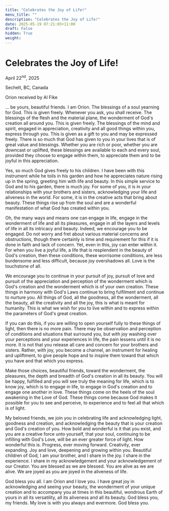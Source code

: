 ```yaml
---
title: "Celebrates the Joy of Life!"
menu_title: ""
description: "Celebrates the Joy of Life!"
date: 2025-05-19 07:21:03+11:00
draft: False
hidden: True
weight:
---
```

# Celebrates the Joy of Life!

April 22<sup>nd</sup>, 2025

Sechelt, BC, Canada

Orion received by Al Fike

… be yours, beautiful friends. I am Orion. The blessings of a soul yearning for God. This is given freely. Whenever you ask, you shall receive. The blessings of the flesh and the material plane, the wonderment of God's creation all around you. This is given freely. The blessings of the mind and spirit, engaged in appreciation, creativity and all good things within you, express through you. This is given as a gift to you and may be expressed freely. There is so much that God has given to you in your lives that is of great value and blessings. Whether you are rich or poor, whether you are downcast or uplifted, these blessings are available to each and every soul, provided they choose to engage within them, to appreciate them and to be joyful in this appreciation.

Yes, so much God gives freely to his children. I have been with this instrument while he toils in his garden and how he appreciates nature rising up in the spring, greeting him with life and beauty. In this simple service to God and to his garden, there is much joy. For some of you, it is in your relationships with your brothers and sisters, acknowledging your life and aliveness in the world. For some, it is in the creative acts that bring about beauty. These things rise up from the soul and are a wonderful manifestation of what God has created within you.

Oh, the many ways and means one can engage in life, engage in the wonderment of life and all its pleasures, engage in all the layers and levels of life in all its intricacy and beauty. Indeed, we encourage you to be engaged. Do not worry and fret about various material concerns and obstructions, though there certainly is time and requirement for this if it is done in faith and lack of concern. Yet, even in this, joy can enter within it. For when you live a joyful life, a life that is resplendent in the beauty of God's creation, then these conditions, these worrisome conditions, are less burdensome and less difficult, because joy overshadows all. Love is the touchstone of all.

We encourage you to continue in your pursuit of joy, pursuit of love and pursuit of the appreciation and perception of the wonderment which is God's creation and the wonderment which is of your own creation. These things in harmony with God's Laws continue to bring fulfilment and continue to nurture you. All things of God, all the goodness, all the wonderment, all the beauty, all the creativity and all the joy, this is what is meant for humanity. This is what we wish for you to live within and to express within the parameters of God's great creation.

If you can do this, if you are willing to open yourself fully to these things of light, then there is no more pain. There may be observation and perception of conditions and situations that surround you, but with joy washing over your perceptions and your experiences in life, the pain lessens until it is no more. It is not that you release all care and concern for your brothers and sisters. Rather, with joy, you become a channel, an instrument for healing and upliftment, to give people hope and to inspire them toward that which you have and that which you express.

Make those choices, beautiful friends, toward the wonderment, the pleasures, the depth and breadth of God's creation in all its beauty. You will be happy, fulfilled and you will see truly the meaning for life, which is to know joy, which is to engage in life, to engage in God's creation and to engage one another in love. These things come on the heels of the soul awakening in the Love of God. These things come because God makes it possible for you to see and perceive, to experience and to feel all that which is of light.

My beloved friends, we join you in celebrating life and acknowledging light, goodness and creation, and acknowledging the beauty that is your creation and God's creation of you. How bold and wonderful is it that you exist, and you are a creative force unto yourself, that your soul, continuing to be infilling with God's Love, will be an ever greater force of light. How wonderful this is. Progress, ever moving forward. Creativity, ever expanding. Joy and love, deepening and growing within you. Beautiful children of God, I am your brother, and I share in the joy. I share in the experience. I share in my acknowledgement and your acknowledgement of our Creator. You are blessed as we are blessed. You are alive as we are alive. We are joyed as you are joyed in the aliveness of life.

God bless you all. I am Orion and I love you. I have great joy in acknowledging and seeing your beauty, the wonderment of your unique creation and to accompany you at times in this beautiful, wondrous Earth of yours in all its versatility, all its aliveness and all its beauty. God bless you, my friends. My love is with you always and evermore. God bless you.
